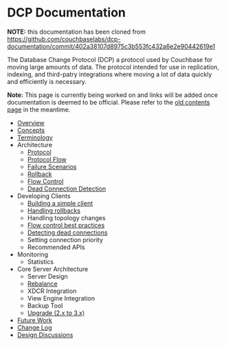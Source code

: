 # DCP Documentation

**NOTE:** this documentation has been cloned from https://github.com/couchbaselabs/dcp-documentation/commit/402a38107d8975c3b553fc432a6e2e90442619e1

The Database Change Protocol (DCP) a protocol used by Couchbase for moving large amounts of data. The protocol intended for use in replication, indexing, and third-patry integrations where moving a lot of data quickly and efficiently is necessary.

**Note:** This page is currently being worked on and links will be added once documentation is deemed to be official. Please refer to the [old contents page](deprecated/README.md) in the meantime.

* [Overview](documentation/overview.md)
* [Concepts](documentation/concepts.md)
* [Terminology](documentation/terminology.md)
* Architecture
	* [Protocol](documentation/protocol.md)
	* [Protocol Flow](documentation/protocol-flow.md)
	* [Failure Scenarios](documentation/failure-scenarios.md)
	* [Rollback](documentation/rollback.md)
	* [Flow Control](documentation/flow-control.md)
	* [Dead Connection Detection](documentation/dead-connections.md)
* Developing Clients
	* [Building a simple client](documentation/building-a-simple-client.md)
	* [Handling rollbacks](documentation/building-a-simple-client.md#handling-a-rollback)
	* Handling topology changes
	* [Flow control best practices](documentation/flow-control.md#consumer-side-buffer-advertising)
	* [Detecting dead connections](documentation/dead-connections.md)
	* Setting connection priority
	* Recommended APIs
* Monitoring
	* Statistics
* Core Server Architecture
	* Server Design
	* [Rebalance](documentation/rebalance.md)
	* XDCR Integration
	* View Engine Integration
	* Backup Tool
	* [Upgrade (2.x to 3.x)](documentation/upgrade.md)
* [Future Work](documentation/future-work.md)
* [Change Log](documentation/changelog.md)
* [Design Discussions](documentation/discussion.md)
